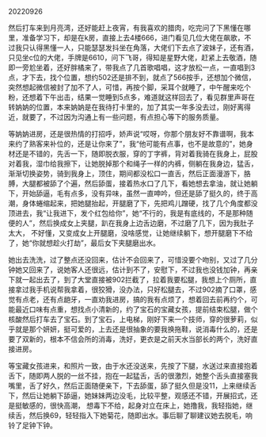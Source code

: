 20220926

然后打车来到月亮湾，还好能赶上夜宵，有我喜欢的腊肉，吃完问了下黑懂在哪里，准备学习下，却是在k房，直接上去4楼666，进门看见几位大佬在飙歌，不过我只认得黑懂一人，只能瑟瑟发抖坐在角落，大佬们下去点了波妹子，还有酒，只见坐c位的大佬，手牌是6610，问下飞哥，得知是星野大佬，赶紧上去敬酒，随即一旁尬坐着，还好胖橘来了，带我点了几首歌唱唱，这才放松一点，一直唱到3点，才下去，找个位置，想约502还是排不到，就点了566按手，还想加个微信，突然想起微信被封了加不了人，可惜，再按个脚，采耳个就睡了，中午醒来吃个粉，还想着下午出击，结果一觉睡到5点多，难道就这样回去了，看见群里声哥在转妠妠的位置，本来妠妠是在我待打卡里的，加了其实一年多没去过，刚好离得近，就要了，不过因为沟通上有一些问题，有点担心等下的服务质量。

等妠妠进房，还是很热情的打招呼，娇声说“哎呀，你那个朋友好不靠谱啊，我本来约了熟客来补位的，还是让你来了”，我“他可能有点事，也不是故意的”，她身材还是不错的，先舌一下，随即脱衣服，穿的丁字裤，背对着我骑在我身上，屁股对着我，湿巾给我擦下，让她脱掉那个和绳子一样的内裤，侧躺在我身边，猛舌，渐渐切换姿势，骑到我身上，顶住，期间都没松口一直舌，然后正面漫游下，胳膊，大腿都被舔了个遍，然后舔蛋，接着热水口了几下，看她想去拿油，就让她躺下，开始舔逼，毛有点多，没有异味，虽然一直呻吟，但还是舔了挺久的，终于高潮，身体蜷缩起来，把她腿抬起，开腿磨了下，先把鸡儿蹭硬，找了几个角度都没顶进去，我“让我进下，发个红包给你”，她“不行的，我是有底线的，不是那种随便的人”，然后换成女上夹腿，趴在我身上边舌边磨，不过磨了几下，因为我肚子太大， 不好懂，又变成女上开腿磨，没啥感觉，让她继续躺下，想开腿磨下不给了，她“你就想趁火打劫”，最后女下夹腿磨出水。

她出去洗洗，过了整点还没回来，估计不会回来了，可惜没要个吻别，又过了几分钟她又回来了，说她客人还很远，估计到不了，安慰下，不过我也没钱加钟，再亲下就一起出去了，到了大堂直接被902拦截了，拉着我要松腿，我想上个厕所，直接拿过我手机说帮我拿着，很狡猾，没办法，只好松腿去，不过902摘了口罩，感觉有点老，还有点龅牙，一直劝我进房，搞的我有点烦了，想着回去前再约个，可能最近口味有点重，想找点小清新的，约了宝石的宝藏女孩，提前结束松腿，做个核酸然后打车去了宝石。到了宝石，上电梯，刚好下来一个技师，穿的很萝莉，似乎就是那个妍妍，挺可爱的，上去还是很抽象的要我换拖鞋，说消毒什么的，还是要了双新的，根本不信会所的消毒，洗好，更衣是之前天水当部长的两个，洗好直接进房。

等宝藏女孩进来，和照片一致，由于水还没送来，先按了下腿，水送过来直接抱着舌下，随即两人脱的一丝不挂，抱在一起猛舌，舌的很激烈，她整个舌头直接塞我嘴里，舌了好久，然后正面随便亲下，下去舔蛋，舔了挺久但是没11，上来继续舌下，然后让她躺下舔逼，她妹妹两边没毛，比较平整，观感还不错，开展招式，还是挺敏感的，很快高潮， 想毒下不给，起身对立在床上，她撸我，我轻指她，继续舌，然后换69，轻轻指入下她菊花，随即出水。事后聊了聊建议她去脱毛，响铃了足钟下钟。


